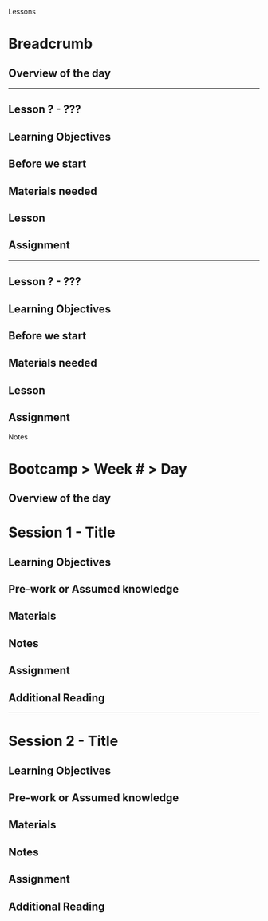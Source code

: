 Lessons

# Breadcrumb

## Overview of the day

<hr/>

## Lesson ? - ???

## Learning Objectives

## Before we start

## Materials needed

## Lesson

## Assignment

<hr/>

## Lesson ? - ???

## Learning Objectives

## Before we start

## Materials needed

## Lesson

## Assignment

Notes

# Bootcamp > Week # > Day #

## Overview of the day

# Session 1 - Title

## Learning Objectives

## Pre-work or Assumed knowledge

## Materials

## Notes

## Assignment

## Additional Reading

<hr/>

# Session 2 - Title

## Learning Objectives

## Pre-work or Assumed knowledge

## Materials

## Notes

## Assignment

## Additional Reading
